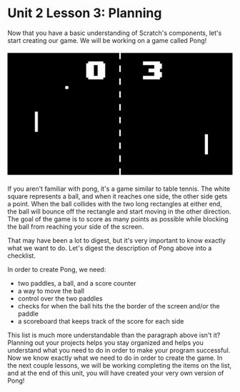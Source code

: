 # Unit 2 Lesson 3: Planning

Now that you have a basic understanding of Scratch's components, let's start creating our game. We will be working on a game called Pong!

![Pong](pong.png)

If you aren't familiar with pong, it's a game similar to table tennis. The white square represents a ball, and when it reaches one side, the other side gets a point. When the ball collides with the two long rectangles at either end, the ball will bounce off the rectangle and start moving in the other direction. The goal of the game is to score as many points as possible while blocking the ball from reaching your side of the screen.

That may have been a lot to digest, but it's very important to know exactly what we want to do. Let's digest the description of Pong above into a checklist.

In order to create Pong, we need:
 - two paddles, a ball, and a score counter
 - a way to move the ball
 - control over the two paddles
 - checks for when the ball hits the the border of the screen and/or the paddle
 - a scoreboard that keeps track of the score for each side

This list is much more understandable than the paragraph above isn't it? Planning out your projects helps you stay organized and helps you understand what you need to do in order to make your program successful. Now we know exactly what we need to do in order to create the game. In the next couple lessons, we will be working completing the items on the list, and at the end of this unit, you will have created your very own version of Pong!